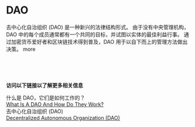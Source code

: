 # DAO

去中心化自治组织 (DAO) 是一种新兴的法律结构形式。 由于没有中央管理机构，DAO 中的每个成员通常都有一个共同的目标，并试图以实体的最佳利益行事。 通过加密货币爱好者和区块链技术得到普及，DAO 用于以自下而上的管理方法做出决策。
more

<br>
<br>
<br>

**访问以下链接以了解更多相关信息**<br>

什么是 DAO，它们是如何工作的？<br>
[What Is A DAO And How Do They Work?](https://consensys.net/blog/blockchain-explained/what-is-a-dao-and-how-do-they-work/)<br>
去中心化自治组织 (DAO)<br>
[Decentralized Autonomous Organization (DAO)](https://www.investopedia.com/tech/what-dao/)